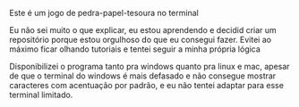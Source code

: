 Este é um jogo de pedra-papel-tesoura no terminal

Eu não sei muito o que explicar, eu estou aprendendo e decidid criar um repositório porque estou orgulhoso do que eu consegui fazer. Evitei ao máximo ficar olhando tutoriais e tentei seguir a minha própria lógica


Disponibilizei o programa tanto pra windows quanto pra linux e mac, apesar de que o terminal do windows é mais defasado e não consegue mostrar caracteres com acentuação por padrão, e eu não tentei adaptar para esse terminal limitado.
